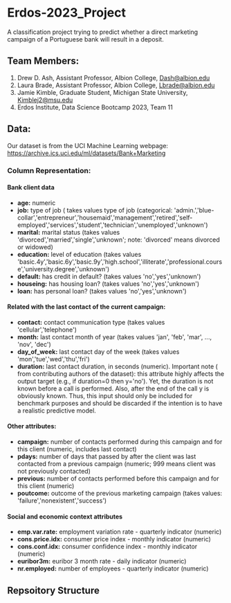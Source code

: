 # Erdos-2023_Project
A classification project trying to predict whether a direct marketing campaign of a Portuguese bank will result in a deposit. 

## Team Members:

1. Drew D. Ash, Assistant Professor, Albion College, Dash@albion.edu
2. Laura Brade, Assistant Professor, Albion College, Lbrade@albion.edu
3. Jamie Kimble, Graduate Student, Michigan State University, Kimblej2@msu.edu
4. Erdos Institute, Data Science Bootcamp 2023, Team 11

## Data:

Our dataset is from the UCI Machine Learning webpage: https://archive.ics.uci.edu/ml/datasets/Bank+Marketing


### Column Representation:
#### Bank client data
- **age:** numeric
- **job:** type of job ( takes values type of job (categorical: 'admin.','blue-collar','entrepreneur','housemaid','management','retired','self-employed','services','student','technician','unemployed','unknown')
- **marital:** marital status (takes values 'divorced','married','single','unknown'; note: 'divorced' means divorced or widowed)
- **education:** level of education (takes values 'basic.4y','basic.6y','basic.9y','high.school','illiterate','professional.course','university.degree','unknown')
- **default:** has credit in default? (takes values 'no','yes','unknown')
- **houseing:** has housing loan? (takes values 'no','yes','unknown')
- **loan:** has personal loan? (takes values 'no','yes','unknown')
#### Related with the last contact of the current campaign:

- **contact:** contact communication type (takes values 'cellular','telephone')
- **month:** last contact month of year (takes values 'jan', 'feb', 'mar', ..., 'nov', 'dec')
- **day_of_week:** last contact day of the week (takes values 'mon','tue','wed','thu','fri')
- **duration:** last contact duration, in seconds (numeric). Important note ( from contributing authors of the dataset): this attribute highly affects the output target (e.g., if duration=0 then y='no'). Yet, the duration is not known before a call is performed. Also, after the end of the call y is obviously known. Thus, this input should only be included for benchmark purposes and should be discarded if the intention is to have a realistic predictive model.

#### Other attributes:
- **campaign:** number of contacts performed during this campaign and for this client (numeric, includes last contact)
- **pdays:** number of days that passed by after the client was last contacted from a previous campaign (numeric; 999 means client was not previously contacted)
- **previous:** number of contacts performed before this campaign and for this client (numeric)
- **poutcome:** outcome of the previous marketing campaign (takes values: 'failure','nonexistent','success')
#### Social and economic context attributes
- **emp.var.rate:** employment variation rate - quarterly indicator (numeric)
- **cons.price.idx:** consumer price index - monthly indicator (numeric)
- **cons.conf.idx:** consumer confidence index - monthly indicator (numeric)
- **euribor3m:** euribor 3 month rate - daily indicator (numeric)
- **nr.employed:** number of employees - quarterly indicator (numeric)

## Repsoitory Structure
